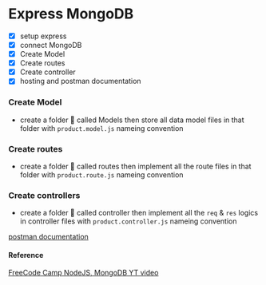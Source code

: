 # Express MongoDB

- [x] setup express
- [x] connect MongoDB
- [x] Create Model
- [x] Create routes
- [x] Create controller
- [x] hosting and postman documentation

### Create Model

- create a folder 📂 called Models then store all data model files in that folder with `product.model.js` nameing convention

### Create routes

- create a folder 📂 called routes then implement all the route files in that folder with `product.route.js` nameing convention

### Create controllers

- create a folder 📂 called controller then implement all the `req` & `res` logics in controller files with `product.controller.js` nameing convention

[postman documentation](https://documenter.getpostman.com/view/25745755/2sA2xb6Fha)

#### Reference

[FreeCode Camp NodeJS, MongoDB YT video](https://www.youtube.com/watch?v=_7UQPve99r4)
